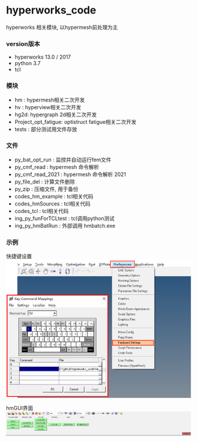 # hyperworks_code
hyperworks 相关模块, 以hypermesh前处理为主  


### version版本
+ hyperworks 13.0 / 2017
+ python 3.7
+ tcl

### 模块
+ hm : hypermesh相关二次开发
+ hv : hyperview相关二次开发
+ hg2d: hypergraph 2d相关二次开发
+ Project_opt_fatigue: optistruct fatigue相关二次开发
+ tests : 部分测试用文件存放


### 文件
+ py_bat_opt_run : 监控并自动运行fem文件
+ py_cmf_read : hypermesh 命令解析
+ py_cmf_read_2021 : hypermesh 命令解析 2021
+ py_file_del : 计算文件删除
+ py_zip : 压缩文件, 用于备份
+ codes_hm_example : tcl相关代码
+ codes_hmSources : tcl相关代码
+ codes_tcl : tcl相关代码
+ ing_py_funForTCLtest : tcl调用python测试
+ ing_py_hmBatRun : 外部调用 hmbatch.exe



### 示例

快捷键设置
![快捷键设置](./README/figure_hm_快捷键设置.png)

hmGUI界面
![hmGUI](./README/figure_hmGUI.png)